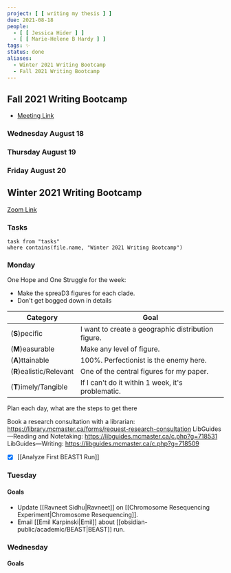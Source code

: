 ```yaml
---
project: [ [ writing my thesis ] ]
due: 2021-08-18
people:
  - [ [ Jessica Hider ] ]
  - [ [ Marie-Helene B Hardy ] ]
tags: ✨ 
status: done
aliases:
  - Winter 2021 Writing Bootcamp
  - Fall 2021 Writing Bootcamp
---
```


## Fall 2021 Writing Bootcamp

- [Meeting Link](https://mcmaster.zoom.us/w/91473430361?tk=8zyr2Q9vZpHQtG38QqLj9QsXTZSexXmx0eZO3LP7I38.DQIAAAAVTD3HWRYwRFBNVXUxWVNWMkdlZy01RGRHcDRnAAAAAAAAAAAAAAAAAAAAAAAAAAAA)

### Wednesday August 18

### Thursday August 19

### Friday August 20

## Winter 2021 Writing Bootcamp

[Zoom Link](https://www.google.com/url?q=https://mcmaster.zoom.us/w/94093365444?tk%3DNjV-eVf_GS55_6iOng_aJcaYKvVVwktBV9CcgV8nxa0.DQIAAAAV6GbQxBY0Mi1oODBUTlNST0JLUDhRbnRCUTZ3AAAAAAAAAAAAAAAAAAAAAAAAAAAA&sa=D&source=calendar&usd=2&usg=AOvVaw0UAFM3sW4Nkcf4gDtE9YrF)

### Tasks

```dataview
task from "tasks"
where contains(file.name, "Winter 2021 Writing Bootcamp")
```

### Monday

One Hope and One Struggle for the week:
- Make the spreaD3 figures for each clade.
- Don't get bogged down in details

| Category                 | Goal                                                                                        |
| ------------------------ | ------------------------------------------------------------------------------------------- |
| (**S**)pecific           | I want to create a geographic distribution figure. |
| (**M**)easurable         | Make any level of figure.                                                                   |
| (**A**)ttainable         | 100%. Perfectionist is the enemy here.                                                      |
| (**R**)ealistic/Relevant | One of the central figures for my paper.                                                                                            |
| (**T**)imely/Tangible    | If I can't do it within 1 week, it's problematic.                                           | 

Plan each day, what are the steps to get there

Book a research consultation with a librarian: https://library.mcmaster.ca/forms/request-research-consultation
LibGuides—Reading and Notetaking: https://libguides.mcmaster.ca/c.php?g=718531
LibGuides—Writing: https://libguides.mcmaster.ca/c.php?g=718509


- [x] [[Analyze First BEAST1 Run]]

### Tuesday

#### Goals

- Update [[Ravneet Sidhu|Ravneet]] on [[Chromosome Resequencing Experiment|Chromosome Resequencing]].
- Email [[Emil Karpinski|Emil]] about [[obsidian-public/academic/BEAST|BEAST]] run.

### Wednesday

#### Goals



